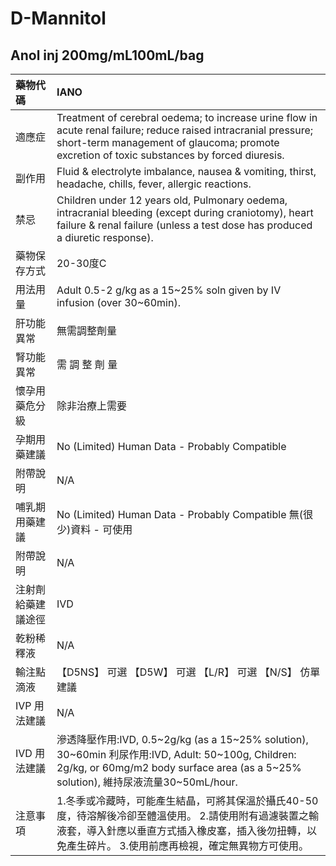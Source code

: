 # D-Mannitol

## Anol inj 200mg/mL100mL/bag

| 藥物代碼           | IANO                                                                                                                                                                                                            |
|:-------------------|:----------------------------------------------------------------------------------------------------------------------------------------------------------------------------------------------------------------|
| 適應症             | Treatment of cerebral oedema; to increase urine flow in acute renal failure; reduce raised intracranial pressure; short-term management of glaucoma; promote excretion of toxic substances by forced diuresis.  |
| 副作用             | Fluid & electrolyte imbalance, nausea & vomiting, thirst, headache, chills, fever, allergic reactions.                                                                                                          |
| 禁忌               | Children under 12 years old, Pulmonary oedema, intracranial bleeding (except during craniotomy), heart failure & renal failure (unless a test dose has produced a diuretic response).                           |
| 藥物保存方式       | 20-30度C                                                                                                                                                                                                        |
| 用法用量           | Adult 0.5-2 g/kg as a 15~25% soln given by IV infusion (over 30~60min).                                                                                                                                         |
| 肝功能異常         | 無需調整劑量                                                                                                                                                                                                    |
| 腎功能異常         | 需 調 整 劑 量                                                                                                                                                                                                  |
| 懷孕用藥危分級     | 除非治療上需要                                                                                                                                                                                                  |
| 孕期用藥建議       | No (Limited) Human Data - Probably Compatible                                                                                                                                                                   |
| 附帶說明           | N/A                                                                                                                                                                                                             |
| 哺乳期用藥建議     | No (Limited) Human Data - Probably Compatible 無(很少)資料 - 可使用                                                                                                                                             |
| 附帶說明           | N/A                                                                                                                                                                                                             |
| 注射劑給藥建議途徑 | IVD                                                                                                                                                                                                             |
| 乾粉稀釋液         | N/A                                                                                                                                                                                                             |
| 輸注點滴液         | 【D5NS】 可選  【D5W】 可選  【L/R】 可選  【N/S】 仿單建議                                                                                                                                                     |
| IVP 用法建議       | N/A                                                                                                                                                                                                             |
| IVD 用法建議       | 滲透降壓作用:IVD, 0.5~2g/kg (as a 15~25% solution), 30~60min 利尿作用:IVD, Adult: 50~100g, Children: 2g/kg, or 60mg/m2 body surface area (as a 5~25% solution), 維持尿液流量30~50mL/hour.                       |
| 注意事項           | 1.冬季或冷藏時，可能產生結晶，可將其保溫於攝氏40-50度，待溶解後冷卻至體溫使用。 2.請使用附有過濾裝置之輸液套，導入針應以垂直方式插入橡皮塞，插入後勿扭轉，以免產生碎片。 3.使用前應再檢視，確定無異物方可使用。 |

